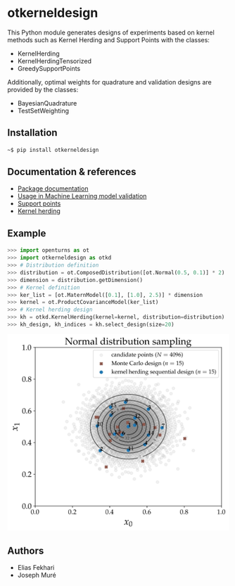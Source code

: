 # otkerneldesign

This Python module generates designs of experiments based on kernel methods such as Kernel Herding and Support Points with the classes:
- KernelHerding
- KernelHerdingTensorized
- GreedySupportPoints

Additionally, optimal weights for quadrature and validation designs are provided by the classes:

- BayesianQuadrature
- TestSetWeighting

## Installation

```bash
~$ pip install otkerneldesign
```

## Documentation & references

- [Package documentation](https://efekhari27.github.io/otkerneldesign/master/index.html)
- [Usage in Machine Learning model validation](https://hal.archives-ouvertes.fr/hal-03523695v2/document)
- [Support points](https://projecteuclid.org/journals/annals-of-statistics/volume-46/issue-6A/Support-points/10.1214/17-AOS1629.full)
- [Kernel herding](https://arxiv.org/abs/1203.3472)

## Example

```python
>>> import openturns as ot
>>> import otkerneldesign as otkd
>>> # Distribution definition
>>> distribution = ot.ComposedDistribution([ot.Normal(0.5, 0.1)] * 2)
>>> dimension = distribution.getDimension()
>>> # Kernel definition
>>> ker_list = [ot.MaternModel([0.1], [1.0], 2.5)] * dimension
>>> kernel = ot.ProductCovarianceModel(ker_list)
>>> # Kernel herding design
>>> kh = otkd.KernelHerding(kernel=kernel, distribution=distribution)
>>> kh_design, kh_indices = kh.select_design(size=20)
```
![normal_kh](examples/normal_kh.jpg)

## Authors

- Elias Fekhari
- Joseph Muré


